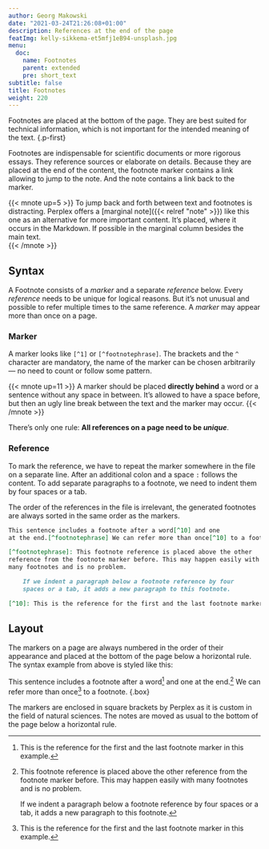 ```yaml
---
author: Georg Makowski
date: "2021-03-24T21:26:08+01:00"
description: References at the end of the page
featImg: kelly-sikkema-et5mfj1eB94-unsplash.jpg
menu:
  doc:
    name: Footnotes
    parent: extended
    pre: short_text
subtitle: false
title: Footnotes
weight: 220
---
```


Footnotes are placed at the bottom of the page. They are best suited for technical information, which is not important for the intended meaning of the text.
{.p-first} <!--more-->

Footnotes are indispensable for scientific documents or more rigorous essays. They reference sources or elaborate on details. Because they are placed at the end of the content, the footnote marker contains a link allowing to jump to the note. And the note contains a link back to the marker.

{{< mnote up=5 >}}
To jump back and forth between text and footnotes is distracting. Perplex offers a [marginal note]({{< relref "note" >}}) like this one as an alternative for more important content. It’s placed, where it occurs in the Markdown. If possible in the marginal column besides the main text.  
{{< /mnote >}}

## Syntax

A Footnote consists of a _marker_ and a separate _reference_ below. Every _reference_ needs to be unique for logical reasons. But it’s not unusual and possible to refer multiple times to the same reference. A _marker_ may appear more than once on a page.

### Marker

A marker looks like `[^1]` or `[^footnotephrase]`. The brackets and the `^` character are mandatory, the name of the marker can be chosen arbitrarily — no need to count or follow some pattern.

{{< mnote up=11 >}}
A marker should be placed **directly behind** a word or a sentence without any space in between. It’s allowed to have a space before, but then an ugly line break between the text and the marker may occur.
{{< /mnote >}}

There’s only one rule: **All references on a page need to be _unique_**.

### Reference

To mark the reference, we have to repeat the marker somewhere in the file on a separate line. After an additional colon and a space `:` follows the content. To add separate paragraphs to a footnote, we need to indent them by four spaces or a tab.

The order of the references in the file is irrelevant, the generated footnotes are always sorted in the same order as the markers.

```md
This sentence includes a footnote after a word[^10] and one 
at the end.[^footnotephrase] We can refer more than once[^10] to a footnote.

[^footnotephrase]: This footnote reference is placed above the other
reference from the footnote marker before. This may happen easily with
many footnotes and is no problem.

    If we indent a paragraph below a footnote reference by four
    spaces or a tab, it adds a new paragraph to this footnote.

[^10]: This is the reference for the first and the last footnote marker in this example.
```

## Layout

The markers on a page are always numbered in the order of their appearance and placed at the bottom of the page below a horizontal rule. The syntax example from above is styled like this:

This sentence includes a footnote after a word[^10]  and one at the end.[^footnotephrase] We can refer more than once[^10] to a footnote.
{.box}

[^footnotephrase]: This footnote reference is placed above the other reference from the footnote marker before. This may happen easily with many footnotes and is no problem.

    If we indent a paragraph below a footnote reference by four spaces or a tab, it adds a new paragraph to this footnote.

[^10]: This is the reference for the first and the last footnote marker in this example.

The markers are enclosed in square brackets by Perplex as it is custom in the field of natural sciences. The notes are moved as usual to the bottom of the page below a horizontal rule.
